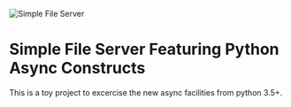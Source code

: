 ![Simple File Server](https://github.com/tarc/file_server/workflows/Simple%20File%20Server/badge.svg?branch=master)

# Simple File Server Featuring Python Async Constructs

This is a toy project to excercise the new async facilities from python 3.5+.